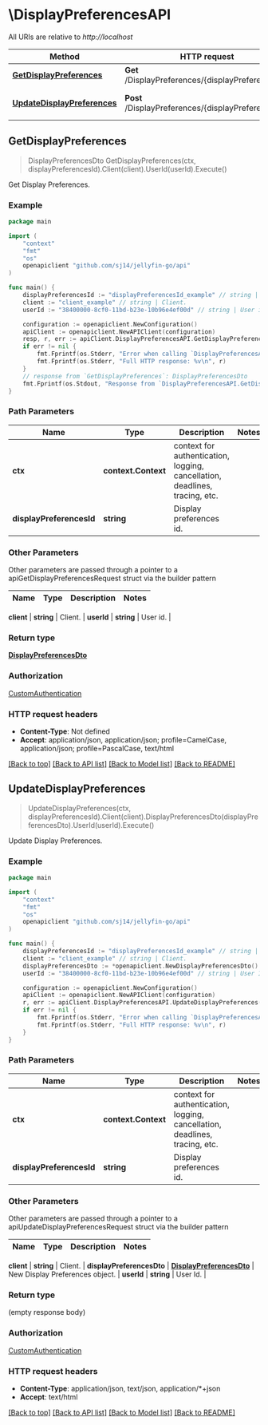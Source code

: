 # \DisplayPreferencesAPI

All URIs are relative to *http://localhost*

Method | HTTP request | Description
------------- | ------------- | -------------
[**GetDisplayPreferences**](DisplayPreferencesAPI.md#GetDisplayPreferences) | **Get** /DisplayPreferences/{displayPreferencesId} | Get Display Preferences.
[**UpdateDisplayPreferences**](DisplayPreferencesAPI.md#UpdateDisplayPreferences) | **Post** /DisplayPreferences/{displayPreferencesId} | Update Display Preferences.



## GetDisplayPreferences

> DisplayPreferencesDto GetDisplayPreferences(ctx, displayPreferencesId).Client(client).UserId(userId).Execute()

Get Display Preferences.

### Example

```go
package main

import (
	"context"
	"fmt"
	"os"
	openapiclient "github.com/sj14/jellyfin-go/api"
)

func main() {
	displayPreferencesId := "displayPreferencesId_example" // string | Display preferences id.
	client := "client_example" // string | Client.
	userId := "38400000-8cf0-11bd-b23e-10b96e4ef00d" // string | User id. (optional)

	configuration := openapiclient.NewConfiguration()
	apiClient := openapiclient.NewAPIClient(configuration)
	resp, r, err := apiClient.DisplayPreferencesAPI.GetDisplayPreferences(context.Background(), displayPreferencesId).Client(client).UserId(userId).Execute()
	if err != nil {
		fmt.Fprintf(os.Stderr, "Error when calling `DisplayPreferencesAPI.GetDisplayPreferences``: %v\n", err)
		fmt.Fprintf(os.Stderr, "Full HTTP response: %v\n", r)
	}
	// response from `GetDisplayPreferences`: DisplayPreferencesDto
	fmt.Fprintf(os.Stdout, "Response from `DisplayPreferencesAPI.GetDisplayPreferences`: %v\n", resp)
}
```

### Path Parameters


Name | Type | Description  | Notes
------------- | ------------- | ------------- | -------------
**ctx** | **context.Context** | context for authentication, logging, cancellation, deadlines, tracing, etc.
**displayPreferencesId** | **string** | Display preferences id. | 

### Other Parameters

Other parameters are passed through a pointer to a apiGetDisplayPreferencesRequest struct via the builder pattern


Name | Type | Description  | Notes
------------- | ------------- | ------------- | -------------

 **client** | **string** | Client. | 
 **userId** | **string** | User id. | 

### Return type

[**DisplayPreferencesDto**](DisplayPreferencesDto.md)

### Authorization

[CustomAuthentication](../README.md#CustomAuthentication)

### HTTP request headers

- **Content-Type**: Not defined
- **Accept**: application/json, application/json; profile=CamelCase, application/json; profile=PascalCase, text/html

[[Back to top]](#) [[Back to API list]](../README.md#documentation-for-api-endpoints)
[[Back to Model list]](../README.md#documentation-for-models)
[[Back to README]](../README.md)


## UpdateDisplayPreferences

> UpdateDisplayPreferences(ctx, displayPreferencesId).Client(client).DisplayPreferencesDto(displayPreferencesDto).UserId(userId).Execute()

Update Display Preferences.

### Example

```go
package main

import (
	"context"
	"fmt"
	"os"
	openapiclient "github.com/sj14/jellyfin-go/api"
)

func main() {
	displayPreferencesId := "displayPreferencesId_example" // string | Display preferences id.
	client := "client_example" // string | Client.
	displayPreferencesDto := *openapiclient.NewDisplayPreferencesDto() // DisplayPreferencesDto | New Display Preferences object.
	userId := "38400000-8cf0-11bd-b23e-10b96e4ef00d" // string | User Id. (optional)

	configuration := openapiclient.NewConfiguration()
	apiClient := openapiclient.NewAPIClient(configuration)
	r, err := apiClient.DisplayPreferencesAPI.UpdateDisplayPreferences(context.Background(), displayPreferencesId).Client(client).DisplayPreferencesDto(displayPreferencesDto).UserId(userId).Execute()
	if err != nil {
		fmt.Fprintf(os.Stderr, "Error when calling `DisplayPreferencesAPI.UpdateDisplayPreferences``: %v\n", err)
		fmt.Fprintf(os.Stderr, "Full HTTP response: %v\n", r)
	}
}
```

### Path Parameters


Name | Type | Description  | Notes
------------- | ------------- | ------------- | -------------
**ctx** | **context.Context** | context for authentication, logging, cancellation, deadlines, tracing, etc.
**displayPreferencesId** | **string** | Display preferences id. | 

### Other Parameters

Other parameters are passed through a pointer to a apiUpdateDisplayPreferencesRequest struct via the builder pattern


Name | Type | Description  | Notes
------------- | ------------- | ------------- | -------------

 **client** | **string** | Client. | 
 **displayPreferencesDto** | [**DisplayPreferencesDto**](DisplayPreferencesDto.md) | New Display Preferences object. | 
 **userId** | **string** | User Id. | 

### Return type

 (empty response body)

### Authorization

[CustomAuthentication](../README.md#CustomAuthentication)

### HTTP request headers

- **Content-Type**: application/json, text/json, application/*+json
- **Accept**: text/html

[[Back to top]](#) [[Back to API list]](../README.md#documentation-for-api-endpoints)
[[Back to Model list]](../README.md#documentation-for-models)
[[Back to README]](../README.md)

